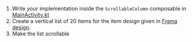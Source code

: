 1. Write your implementation inside the `ScrollableColumn` composable in [MainActivity.kt](course://lesson3/task1/library/src/main/java/in/obvious/course/compose/library/MainActivity.kt)
2. Create a vertical  list of 20 items for the item design given in [Figma design](https://www.figma.com/file/HQTXSLsB6cip2kT4hBCFCd/ComposePlayground?node-id=237-1387&t=KEAQY6hSg7KMJlVg-0).
3. Make the list scrollable 
